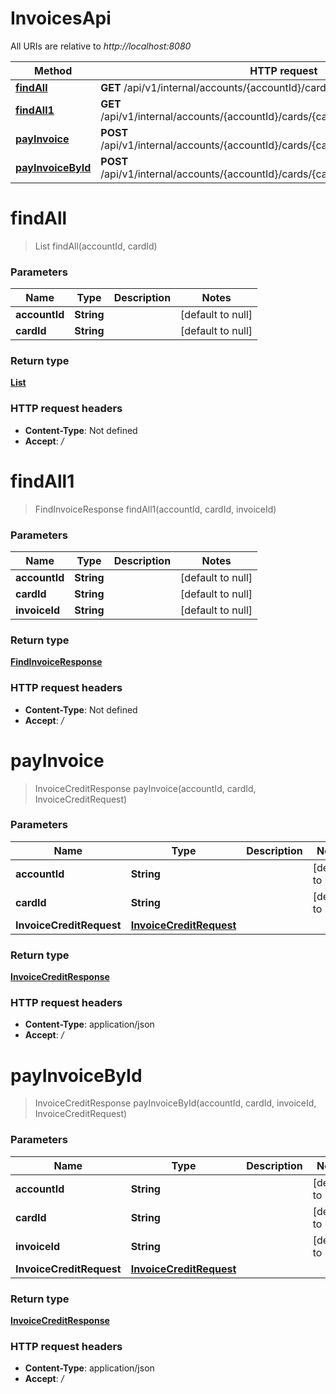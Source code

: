 # InvoicesApi

All URIs are relative to *http://localhost:8080*

| Method | HTTP request | Description |
|------------- | ------------- | -------------|
| [**findAll**](InvoicesApi.md#findAll) | **GET** /api/v1/internal/accounts/{accountId}/cards/{cardId}/invoices |  |
| [**findAll1**](InvoicesApi.md#findAll1) | **GET** /api/v1/internal/accounts/{accountId}/cards/{cardId}/invoices/{invoiceId} |  |
| [**payInvoice**](InvoicesApi.md#payInvoice) | **POST** /api/v1/internal/accounts/{accountId}/cards/{cardId}/invoices/current/pay |  |
| [**payInvoiceById**](InvoicesApi.md#payInvoiceById) | **POST** /api/v1/internal/accounts/{accountId}/cards/{cardId}/invoices/{invoiceId}/pay |  |


<a name="findAll"></a>
# **findAll**
> List findAll(accountId, cardId)



### Parameters

|Name | Type | Description  | Notes |
|------------- | ------------- | ------------- | -------------|
| **accountId** | **String**|  | [default to null] |
| **cardId** | **String**|  | [default to null] |

### Return type

[**List**](../Models/FindInvoiceListResponse.md)


### HTTP request headers

- **Content-Type**: Not defined
- **Accept**: */*

<a name="findAll1"></a>
# **findAll1**
> FindInvoiceResponse findAll1(accountId, cardId, invoiceId)



### Parameters

|Name | Type | Description  | Notes |
|------------- | ------------- | ------------- | -------------|
| **accountId** | **String**|  | [default to null] |
| **cardId** | **String**|  | [default to null] |
| **invoiceId** | **String**|  | [default to null] |

### Return type

[**FindInvoiceResponse**](../Models/FindInvoiceResponse.md)


### HTTP request headers

- **Content-Type**: Not defined
- **Accept**: */*

<a name="payInvoice"></a>
# **payInvoice**
> InvoiceCreditResponse payInvoice(accountId, cardId, InvoiceCreditRequest)



### Parameters

|Name | Type | Description  | Notes |
|------------- | ------------- | ------------- | -------------|
| **accountId** | **String**|  | [default to null] |
| **cardId** | **String**|  | [default to null] |
| **InvoiceCreditRequest** | [**InvoiceCreditRequest**](../Models/InvoiceCreditRequest.md)|  | |

### Return type

[**InvoiceCreditResponse**](../Models/InvoiceCreditResponse.md)


### HTTP request headers

- **Content-Type**: application/json
- **Accept**: */*

<a name="payInvoiceById"></a>
# **payInvoiceById**
> InvoiceCreditResponse payInvoiceById(accountId, cardId, invoiceId, InvoiceCreditRequest)



### Parameters

|Name | Type | Description  | Notes |
|------------- | ------------- | ------------- | -------------|
| **accountId** | **String**|  | [default to null] |
| **cardId** | **String**|  | [default to null] |
| **invoiceId** | **String**|  | [default to null] |
| **InvoiceCreditRequest** | [**InvoiceCreditRequest**](../Models/InvoiceCreditRequest.md)|  | |

### Return type

[**InvoiceCreditResponse**](../Models/InvoiceCreditResponse.md)


### HTTP request headers

- **Content-Type**: application/json
- **Accept**: */*

